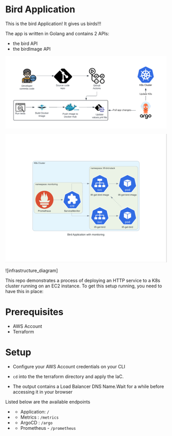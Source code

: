 # Bird Application

This is the bird Application! It gives us birds!!!

The app is written in Golang and contains 2 APIs:
- the bird API
- the birdImage API

![pipeline_diagram](https://github.com/remiljw/lifi-devops/blob/main/ci_cd_pipeline.png?raw=true)

![architecture_diagram](https://github.com/remiljw/lifi-devops/blob/main/bird_application_with_monitoring.jpeg?raw=true)

![infrastructure_diagram]

This repo demonstrates a process of deploying an HTTP service to a K8s cluster  running on an EC2 instance. To get this setup running, you need to have this in place:

# Prerequisites
- AWS Account
- Terraform

# Setup
- Configure your AWS Account credentials on your CLI

- `cd` into the the terraform directory and apply the IaC.

- The output contains a Load Balancer DNS Name.Wait for a while before accessing it in your browser

Listed below are the available endpoints
- - Application: `/`
- - Metrics  : `/metrics`
- - ArgoCD : `/argo`
- - Prometheus - `/prometheus`

